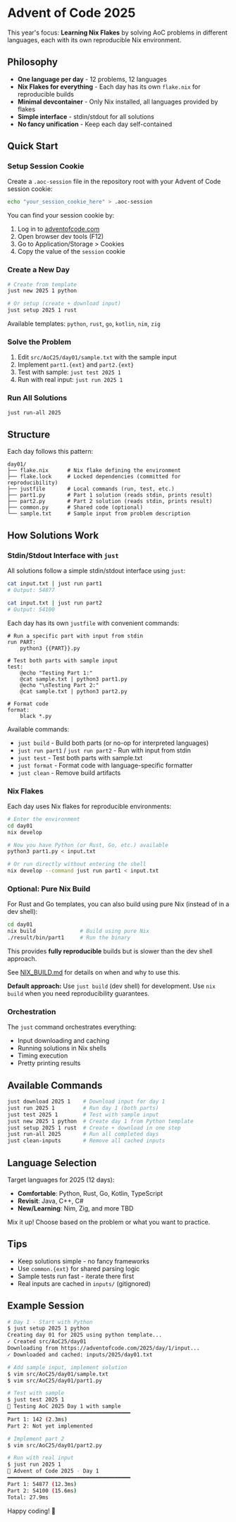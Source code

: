 # Advent of Code 2025

This year's focus: **Learning Nix Flakes** by solving AoC problems in different languages, each with its own reproducible Nix environment.

## Philosophy

- **One language per day** - 12 problems, 12 languages
- **Nix Flakes for everything** - Each day has its own `flake.nix` for reproducible builds
- **Minimal devcontainer** - Only Nix installed, all languages provided by flakes
- **Simple interface** - stdin/stdout for all solutions
- **No fancy unification** - Keep each day self-contained

## Quick Start

### Setup Session Cookie

Create a `.aoc-session` file in the repository root with your Advent of Code session cookie:

```bash
echo "your_session_cookie_here" > .aoc-session
```

You can find your session cookie by:
1. Log in to [adventofcode.com](https://adventofcode.com)
2. Open browser dev tools (F12)
3. Go to Application/Storage > Cookies
4. Copy the value of the `session` cookie

### Create a New Day

```bash
# Create from template
just new 2025 1 python

# Or setup (create + download input)
just setup 2025 1 rust
```

Available templates: `python`, `rust`, `go`, `kotlin`, `nim`, `zig`

### Solve the Problem

1. Edit `src/AoC25/day01/sample.txt` with the sample input
2. Implement `part1.{ext}` and `part2.{ext}`
3. Test with sample: `just test 2025 1`
4. Run with real input: `just run 2025 1`

### Run All Solutions

```bash
just run-all 2025
```

## Structure

Each day follows this pattern:

```
day01/
├── flake.nix      # Nix flake defining the environment
├── flake.lock     # Locked dependencies (committed for reproducibility)
├── justfile       # Local commands (run, test, etc.)
├── part1.py       # Part 1 solution (reads stdin, prints result)
├── part2.py       # Part 2 solution (reads stdin, prints result)
├── common.py      # Shared code (optional)
└── sample.txt     # Sample input from problem description
```

## How Solutions Work

### Stdin/Stdout Interface with `just`

All solutions follow a simple stdin/stdout interface using `just`:

```bash
cat input.txt | just run part1
# Output: 54877

cat input.txt | just run part2
# Output: 54100
```

Each day has its own `justfile` with convenient commands:

```justfile
# Run a specific part with input from stdin
run PART:
    python3 {{PART}}.py

# Test both parts with sample input
test:
    @echo "Testing Part 1:"
    @cat sample.txt | python3 part1.py
    @echo "\nTesting Part 2:"
    @cat sample.txt | python3 part2.py

# Format code
format:
    black *.py
```

Available commands:
- `just build` - Build both parts (or no-op for interpreted languages)
- `just run part1` / `just run part2` - Run with input from stdin
- `just test` - Test both parts with sample.txt
- `just format` - Format code with language-specific formatter
- `just clean` - Remove build artifacts

### Nix Flakes

Each day uses Nix flakes for reproducible environments:

```bash
# Enter the environment
cd day01
nix develop

# Now you have Python (or Rust, Go, etc.) available
python3 part1.py < input.txt

# Or run directly without entering the shell
nix develop --command just run part1 < input.txt
```

### Optional: Pure Nix Build

For Rust and Go templates, you can also build using pure Nix (instead of in a dev shell):

```bash
cd day01
nix build              # Build using pure Nix
./result/bin/part1     # Run the binary
```

This provides **fully reproducible** builds but is slower than the dev shell approach.

See [NIX_BUILD.md](../../NIX_BUILD.md) for details on when and why to use this.

**Default approach:** Use `just build` (dev shell) for development. Use `nix build` when you need reproducibility guarantees.

### Orchestration

The `just` command orchestrates everything:
- Input downloading and caching
- Running solutions in Nix shells
- Timing execution
- Pretty printing results

## Available Commands

```bash
just download 2025 1    # Download input for day 1
just run 2025 1         # Run day 1 (both parts)
just test 2025 1        # Test with sample input
just new 2025 1 python  # Create day 1 from Python template
just setup 2025 1 rust  # Create + download in one step
just run-all 2025       # Run all completed days
just clean-inputs       # Remove all cached inputs
```

## Language Selection

Target languages for 2025 (12 days):
- **Comfortable**: Python, Rust, Go, Kotlin, TypeScript
- **Revisit**: Java, C++, C#
- **New/Learning**: Nim, Zig, and more TBD

Mix it up! Choose based on the problem or what you want to practice.

## Tips

- Keep solutions simple - no fancy frameworks
- Use `common.{ext}` for shared parsing logic
- Sample tests run fast - iterate there first
- Real inputs are cached in `inputs/` (gitignored)

## Example Session

```bash
# Day 1 - Start with Python
$ just setup 2025 1 python
Creating day 01 for 2025 using python template...
✓ Created src/AoC25/day01
Downloading from https://adventofcode.com/2025/day/1/input...
✓ Downloaded and cached: inputs/2025/day01.txt

# Add sample input, implement solution
$ vim src/AoC25/day01/sample.txt
$ vim src/AoC25/day01/part1.py

# Test with sample
$ just test 2025 1
🧪 Testing AoC 2025 Day 1 with sample
━━━━━━━━━━━━━━━━━━━━━━━━━━━━━━━━━━━━━━━
Part 1: 142 (2.3ms)
Part 2: Not yet implemented

# Implement part 2
$ vim src/AoC25/day01/part2.py

# Run with real input
$ just run 2025 1
🎄 Advent of Code 2025 - Day 1
━━━━━━━━━━━━━━━━━━━━━━━━━━━━━━━━━━━━━━━
Part 1: 54877 (12.3ms)
Part 2: 54100 (15.6ms)
Total: 27.9ms
```

Happy coding! 🎄
